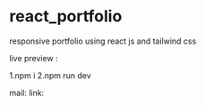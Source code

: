 # react_portfolio

responsive portfolio using react js and tailwind css

live preview :

1.npm i
2.npm run dev

mail:
link:
